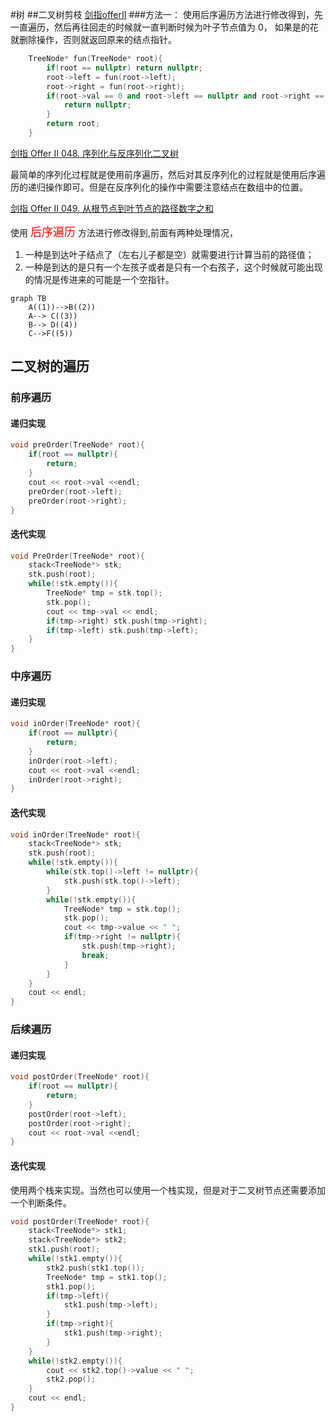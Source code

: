 #树
##二叉树剪枝
 [剑指offerII](file//../mianshiti_47.cpp)
###方法一：
使用后序遍历方法进行修改得到，先一直遍历，然后再往回走的时候就一直判断时候为叶子节点值为 0， 如果是的花就删除操作，否则就返回原来的结点指针。
```cpp
    TreeNode* fun(TreeNode* root){
        if(root == nullptr) return nullptr;
        root->left = fun(root->left);
        root->right = fun(root->right);
        if(root->val == 0 and root->left == nullptr and root->right == nullptr){
            return nullptr;
        }
        return root;
    }
 ```
[剑指 Offer II 048. 序列化与反序列化二叉树](file///../mianshiti_48.cpp)

最简单的序列化过程就是使用前序遍历，然后对其反序列化的过程就是使用后序遍历的递归操作即可。但是在反序列化的操作中需要注意结点在数组中的位置。

[剑指 Offer II 049. 从根节点到叶节点的路径数字之和](file///../mainshiti_49.cpp)

使用 <font color = "red" size = 4.5>后序遍历</font> 方法进行修改得到,前面有两种处理情况，
1. 一种是到达叶子结点了（左右儿子都是空）就需要进行计算当前的路径值；
2. 一种是到达的是只有一个左孩子或者是只有一个右孩子，这个时候就可能出现的情况是传进来的可能是一个空指针。

```mermaid
graph TB
    A((1))-->B((2))
    A--> C((3))
    B--> D((4))
    C-->F((5))
```

## 二叉树的遍历
### 前序遍历
#### 递归实现
```cpp
void preOrder(TreeNode* root){
    if(root == nullptr){
        return;
    }
    cout << root->val <<endl;
    preOrder(root->left);
    preOrder(root->right);
}
```
#### 迭代实现
```cpp
void PreOrder(TreeNode* root){
    stack<TreeNode*> stk;
    stk.push(root);
    while(!stk.empty()){
        TreeNode* tmp = stk.top();
        stk.pop();
        cout << tmp->val << endl;
        if(tmp->right) stk.push(tmp->right);
        if(tmp->left) stk.push(tmp->left);
    }
}
```

### 中序遍历
#### 递归实现
```cpp
void inOrder(TreeNode* root){
    if(root == nullptr){
        return;
    }
    inOrder(root->left);
    cout << root->val <<endl;
    inOrder(root->right);
}
```
#### 迭代实现
```cpp
void inOrder(TreeNode* root){
    stack<TreeNode*> stk;
    stk.push(root);
    while(!stk.empty()){
        while(stk.top()->left != nullptr){
            stk.push(stk.top()->left);
        }
        while(!stk.empty()){
            TreeNode* tmp = stk.top();
            stk.pop();
            cout << tmp->value << " ";
            if(tmp->right != nullptr){
                stk.push(tmp->right);
                break;
            }
        }
    }
    cout << endl;
}
```
### 后续遍历

#### 递归实现

```cpp
void postOrder(TreeNode* root){
    if(root == nullptr){
        return;
    }
    postOrder(root->left);
    postOrder(root->right);
    cout << root->val <<endl;
}
```
#### 迭代实现
使用两个栈来实现。当然也可以使用一个栈实现，但是对于二叉树节点还需要添加一个判断条件。
```cpp
void postOrder(TreeNode* root){
    stack<TreeNode*> stk1;
    stack<TreeNode*> stk2;
    stk1.push(root);
    while(!stk1.empty()){
        stk2.push(stk1.top());
        TreeNode* tmp = stk1.top();
        stk1.pop();
        if(tmp->left){
            stk1.push(tmp->left);
        }
        if(tmp->right){
            stk1.push(tmp->right);
        }
    }
    while(!stk2.empty()){
        cout << stk2.top()->value << " ";
        stk2.pop();
    }
    cout << endl;
}